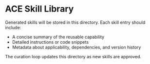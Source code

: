 # ACE Skill Library

Generated skills will be stored in this directory. Each skill entry should include:

- A concise summary of the reusable capability
- Detailed instructions or code snippets
- Metadata about applicability, dependencies, and version history

The curation loop updates this directory as new skills are approved.
